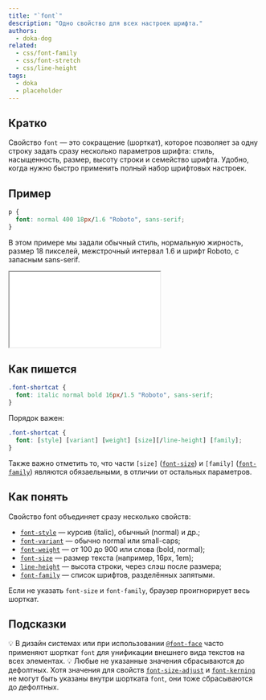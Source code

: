 ```yaml
---
title: "`font`"
description: "Одно свойство для всех настроек шрифта."
authors:
  - doka-dog
related:
  - css/font-family
  - css/font-stretch
  - css/line-height
tags:
  - doka
  - placeholder
---
```


## Кратко

Свойство `font` — это сокращение (шорткат), которое позволяет за одну строку задать сразу несколько параметров шрифта: стиль, насыщенность, размер, высоту строки и семейство шрифта. Удобно, когда нужно быстро применить полный набор шрифтовых настроек.

## Пример

```css
p {
  font: normal 400 18px/1.6 "Roboto", sans-serif;
}
```
В этом примере мы задали обычный стиль, нормальную жирность, размер 18 пикселей, межстрочный интервал 1.6 и шрифт Roboto, с запасным sans-serif.

<iframe title="Пример использования font" src="demos/basic/" height="150"></iframe>

## Как пишется

```css 
.font-shortcat {
  font: italic normal bold 16px/1.5 "Roboto", sans-serif;
}
```

Порядок важен:

```css
.font-shortcat {
  font: [style] [variant] [weight] [size][/line-height] [family];
}
```

Также важно отметить то, что части `[size]` ([`font-size`](/css/font-size/)) и `[family]` ([`font-family`](/css/font-family/)) являются обязаельными, в отличии от остальных параметров.

## Как понять

Свойство font объединяет сразу несколько свойств:
- [`font-style`](/css/font-style/) — курсив (italic), обычный (normal) и др.;
- [`font-variant`](/css/font-variant/) — обычно normal или small-caps;
- [`font-weight`](/css/font-weight/) — от 100 до 900 или слова (bold, normal);
- [`font-size`](/css/font-size/) — размер текста (например, 16px, 1em);
- [`line-height`](/css/line-height/) — высота строки, через слэш после размера;
- [`font-family`](/css/font-family/) — список шрифтов, разделённых запятыми.

Если не указать `font-size` и `font-family`, браузер проигнорирует весь шорткат.

## Подсказки

💡 В дизайн системах или при использовании [`@font-face`](/css/font-face) часто применяют шорткат `font` для унификации внешнего вида текстов на всех элементах.
💡 Любые не указанные значения сбрасываются до дефолтных. Хотя значения для свойств [`font-size-adjust`](/css/font-size-adjust/) и [`font-kerning`](/css/font-kerning/) не могут быть указаны внутри шортката `font`, они тоже сбрасываются до дефолтных.